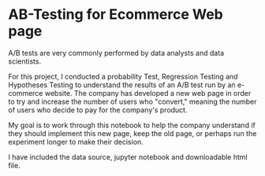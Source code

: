 # AB-Testing for Ecommerce Web page

A/B tests are very commonly performed by data analysts and data scientists.

For this project, I conducted a probability Test, Regression Testing and Hypotheses Testing to understand the results of an A/B test run by an e-commerce website. The company has developed a new web page in order to try and increase the number of users who "convert," meaning the number of users who decide to pay for the company's product. 

My goal is to work through this notebook to help the company understand if they should implement this new page, keep the old page, or perhaps run the experiment longer to make their decision.

I have included the data source, jupyter notebook and downloadable html file. 

